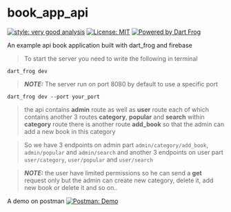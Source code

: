 # book_app_api

[![style: very good analysis][very_good_analysis_badge]][very_good_analysis_link]
[![License: MIT][license_badge]][license_link]
[![Powered by Dart Frog][dart_frog_badge]][dart_frog_link]

An example api book application built with dart_frog and firebase

> To start the server you need to write the following in terminal 
```shell
dart_frog dev
```

> **_NOTE:_** The server run on port 8080 by default to use a specific port
```shell
dart_frog dev --port your_port
```
> the api contains **admin** route as well as **user** route each of which contains another
> 3 routes **category**, **popular** and **search**
> within **category** route there is another route **add_book** so that the admin can
> add a new book in this category

> So we have 3 endpoints on admin part `admin/category/add_book`, `admin/popular` and `admin/search`
> and another 3 endpoints on user part `user/category`, `user/popular` and `user/search`

> **_NOTE:_** the user have limited permissions so he can send a **get** request only
> but the admin can create new category, delete it, add new book or delete it and so on..

A demo on postman
[![Postman: Demo][postman_badge]][postman_link]

[license_badge]: https://img.shields.io/badge/license-MIT-blue.svg
[license_link]: https://opensource.org/licenses/MIT
[very_good_analysis_badge]: https://img.shields.io/badge/style-very_good_analysis-B22C89.svg
[very_good_analysis_link]: https://pub.dev/packages/very_good_analysis
[dart_frog_badge]: https://img.shields.io/endpoint?url=https://tinyurl.com/dartfrog-badge
[dart_frog_link]: https://dartfrog.vgv.dev
[postman_badge]: https://www.bing.com/images/blob?bcid=qKzFHNESoSIGnlpN9F2m7-o11GlG.....08
[postman_link]: https://elements.getpostman.com/redirect?entityId=23987421-ddd6139a-172e-4b7f-84f0-5c22c2380ddb&entityType=collection
